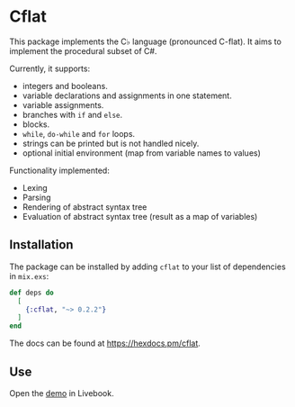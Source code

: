 # Cflat

This package implements the C♭ language (pronounced C-flat). It aims to implement the procedural subset of C#.

Currently, it supports:
- integers and booleans.
- variable declarations and assignments in one statement.
- variable assignments.
- branches with `if` and `else`.
- blocks.
- `while`, `do-while` and `for` loops.
- strings can be printed but is not handled nicely.
- optional initial environment (map from variable names to values)

Functionality implemented:
- Lexing
- Parsing
- Rendering of abstract syntax tree
- Evaluation of abstract syntax tree (result as a map of variables)

## Installation

The package can be installed by adding `cflat` to your list of dependencies in `mix.exs`:

```elixir
def deps do
  [
    {:cflat, "~> 0.2.2"}
  ]
end
```
The docs can be found at <https://hexdocs.pm/cflat>.

## Use

Open the [demo](examples/cflat_demo.livemd) in Livebook.
